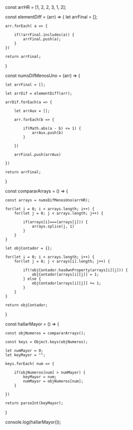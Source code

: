 const arrHR = [1, 2, 2, 3, 1, 2];

const elementDiff = (arr) => {
    let arrFinal = [];

    arr.forEach( a => {

        if(!arrFinal.includes(a)) {
            arrFinal.push(a);
        }
    })

    return arrFinal;
}


const numsDifMenosUno = (arr) => {

    let arrFinal = [];

    let arrDif = elementDiff(arr);

    arrDif.forEach(a => {

        let arrAux = [];

        arr.forEach(b => {

            if(Math.abs(a - b) <= 1) {
                arrAux.push(b)
            }

        })

        arrFinal.push(arrAux)

    })

    return arrFinal;
}


const compararArrays = () => {
    
    const arrays = numsDifMenosUno(arrHR);

    for(let i = 0; i < arrays.length; i++) {
        for(let j = 0; j < arrays.length; j++) {

            if(arrays[i]===(arrays[j])) {
                arrays.splice(j, 1)
            }
        }
    }

    let objContador = {};

    for(let i = 0; i < arrays.length; i++) {
        for(let j = 0; j < arrays[i].length; j++) {

            if(!objContador.hasOwnProperty(arrays[i][j])) {
                objContador[arrays[i][j]] = 1;
            } else {
                objContador[arrays[i][j]] += 1;
            }
        }
    }

    return objContador;
}

const hallarMayor = () => {

    const objNumeros = compararArrays();

    const keys = Object.keys(objNumeros);

    let numMayor = 0;
    let keyMayor = "";

    keys.forEach( num => {
        
        if(objNumeros[num] > numMayor) {
            keyMayor = num;
            numMayor = objNumeros[num];
        }
        
    })

    return parseInt(keyMayor);
    
}

console.log(hallarMayor());

